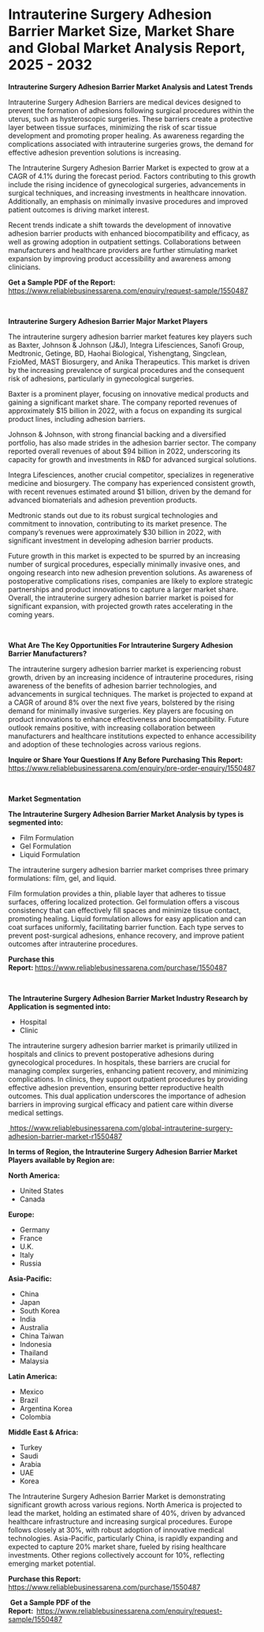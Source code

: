 <p><h1>Intrauterine Surgery Adhesion Barrier Market Size, Market Share and Global Market Analysis Report, 2025 - 2032</h1></p><p><strong>Intrauterine Surgery Adhesion Barrier Market Analysis and Latest Trends</strong></p>
<p><p>Intrauterine Surgery Adhesion Barriers are medical devices designed to prevent the formation of adhesions following surgical procedures within the uterus, such as hysteroscopic surgeries. These barriers create a protective layer between tissue surfaces, minimizing the risk of scar tissue development and promoting proper healing. As awareness regarding the complications associated with intrauterine surgeries grows, the demand for effective adhesion prevention solutions is increasing.</p><p>The Intrauterine Surgery Adhesion Barrier Market is expected to grow at a CAGR of 4.1% during the forecast period. Factors contributing to this growth include the rising incidence of gynecological surgeries, advancements in surgical techniques, and increasing investments in healthcare innovation. Additionally, an emphasis on minimally invasive procedures and improved patient outcomes is driving market interest. </p><p>Recent trends indicate a shift towards the development of innovative adhesion barrier products with enhanced biocompatibility and efficacy, as well as growing adoption in outpatient settings. Collaborations between manufacturers and healthcare providers are further stimulating market expansion by improving product accessibility and awareness among clinicians.</p></p>
<p><strong>Get a Sample PDF of the Report:&nbsp;</strong> <a href="https://www.reliablebusinessarena.com/enquiry/request-sample/1550487?utm_campaign=3314&utm_medium=2&utm_source=Github&utm_content=ia&utm_term=14042025&utm_id=intrauterine-surgery-adhesion-barrier">https://www.reliablebusinessarena.com/enquiry/request-sample/1550487</a></p>
<p>&nbsp;</p>
<p><strong>Intrauterine Surgery Adhesion Barrier Major Market Players</strong></p>
<p><p>The intrauterine surgery adhesion barrier market features key players such as Baxter, Johnson & Johnson (J&J), Integra Lifesciences, Sanofi Group, Medtronic, Getinge, BD, Haohai Biological, Yishengtang, Singclean, FzioMed, MAST Biosurgery, and Anika Therapeutics. This market is driven by the increasing prevalence of surgical procedures and the consequent risk of adhesions, particularly in gynecological surgeries.</p><p>Baxter is a prominent player, focusing on innovative medical products and gaining a significant market share. The company reported revenues of approximately $15 billion in 2022, with a focus on expanding its surgical product lines, including adhesion barriers.</p><p>Johnson & Johnson, with strong financial backing and a diversified portfolio, has also made strides in the adhesion barrier sector. The company reported overall revenues of about $94 billion in 2022, underscoring its capacity for growth and investments in R&D for advanced surgical solutions.</p><p>Integra Lifesciences, another crucial competitor, specializes in regenerative medicine and biosurgery. The company has experienced consistent growth, with recent revenues estimated around $1 billion, driven by the demand for advanced biomaterials and adhesion prevention products.</p><p>Medtronic stands out due to its robust surgical technologies and commitment to innovation, contributing to its market presence. The company’s revenues were approximately $30 billion in 2022, with significant investment in developing adhesion barrier products.</p><p>Future growth in this market is expected to be spurred by an increasing number of surgical procedures, especially minimally invasive ones, and ongoing research into new adhesion prevention solutions. As awareness of postoperative complications rises, companies are likely to explore strategic partnerships and product innovations to capture a larger market share. Overall, the intrauterine surgery adhesion barrier market is poised for significant expansion, with projected growth rates accelerating in the coming years.</p></p>
<p>&nbsp;</p>
<p><strong>What Are The Key Opportunities For Intrauterine Surgery Adhesion Barrier Manufacturers?</strong></p>
<p><p>The intrauterine surgery adhesion barrier market is experiencing robust growth, driven by an increasing incidence of intrauterine procedures, rising awareness of the benefits of adhesion barrier technologies, and advancements in surgical techniques. The market is projected to expand at a CAGR of around 8% over the next five years, bolstered by the rising demand for minimally invasive surgeries. Key players are focusing on product innovations to enhance effectiveness and biocompatibility. Future outlook remains positive, with increasing collaboration between manufacturers and healthcare institutions expected to enhance accessibility and adoption of these technologies across various regions.</p></p>
<p><strong>Inquire or Share Your Questions If Any Before Purchasing This Report:</strong> <a href="https://www.reliablebusinessarena.com/enquiry/pre-order-enquiry/1550487?utm_campaign=3314&utm_medium=2&utm_source=Github&utm_content=ia&utm_term=14042025&utm_id=intrauterine-surgery-adhesion-barrier">https://www.reliablebusinessarena.com/enquiry/pre-order-enquiry/1550487</a></p>
<p>&nbsp;</p>
<p><strong>Market Segmentation</strong></p>
<p><strong>The Intrauterine Surgery Adhesion Barrier Market Analysis by types is segmented into:</strong></p>
<p><ul><li>Film Formulation</li><li>Gel Formulation</li><li>Liquid Formulation</li></ul></p>
<p><p>The intrauterine surgery adhesion barrier market comprises three primary formulations: film, gel, and liquid. </p><p>Film formulation provides a thin, pliable layer that adheres to tissue surfaces, offering localized protection. Gel formulation offers a viscous consistency that can effectively fill spaces and minimize tissue contact, promoting healing. Liquid formulation allows for easy application and can coat surfaces uniformly, facilitating barrier function. Each type serves to prevent post-surgical adhesions, enhance recovery, and improve patient outcomes after intrauterine procedures.</p></p>
<p><strong>Purchase this Report:&nbsp;</strong><a href="https://www.reliablebusinessarena.com/purchase/1550487?utm_campaign=3314&utm_medium=2&utm_source=Github&utm_content=ia&utm_term=14042025&utm_id=intrauterine-surgery-adhesion-barrier">https://www.reliablebusinessarena.com/purchase/1550487</a></p>
<p>&nbsp;</p>
<p><strong>The Intrauterine Surgery Adhesion Barrier Market Industry Research by Application is segmented into:</strong></p>
<p><ul><li>Hospital</li><li>Clinic</li></ul></p>
<p><p>The intrauterine surgery adhesion barrier market is primarily utilized in hospitals and clinics to prevent postoperative adhesions during gynecological procedures. In hospitals, these barriers are crucial for managing complex surgeries, enhancing patient recovery, and minimizing complications. In clinics, they support outpatient procedures by providing effective adhesion prevention, ensuring better reproductive health outcomes. This dual application underscores the importance of adhesion barriers in improving surgical efficacy and patient care within diverse medical settings.</p></p>
<p><a href="https://www.reliablebusinessarena.com/global-intrauterine-surgery-adhesion-barrier-market-r1550487?utm_campaign=3314&utm_medium=2&utm_source=Github&utm_content=ia&utm_term=14042025&utm_id=intrauterine-surgery-adhesion-barrier">&nbsp;https://www.reliablebusinessarena.com/global-intrauterine-surgery-adhesion-barrier-market-r1550487</a></p>
<p><strong>In terms of Region, the Intrauterine Surgery Adhesion Barrier Market Players available by Region are:</strong></p>
<p>
    <p> <strong> North America: </strong>
        <ul>
            <li>United States</li>
            <li>Canada</li>
        </ul>
        </p> 
    <p> <strong> Europe: </strong>
        <ul>
            <li>Germany</li>
            <li>France</li>
            <li>U.K.</li>
            <li>Italy</li>
            <li>Russia</li>
        </ul>
        </p> 
    <p> <strong> Asia-Pacific: </strong>
        <ul>
            <li>China</li>
            <li>Japan</li>
            <li>South Korea</li>
            <li>India</li>
            <li>Australia</li>
            <li>China Taiwan</li>
            <li>Indonesia</li>
            <li>Thailand</li>
            <li>Malaysia</li>
        </ul>
        </p> 
    <p> <strong> Latin America: </strong>
        <ul>
            <li>Mexico</li>
            <li>Brazil</li>
            <li>Argentina Korea</li>
            <li>Colombia</li>
        </ul>
        </p> 
    <p> <strong> Middle East & Africa: </strong>
        <ul>
            <li>Turkey</li>
            <li>Saudi</li>
            <li>Arabia</li>
            <li>UAE</li>
            <li>Korea</li>
        </ul>
    </p>
    </p>
<p><p>The Intrauterine Surgery Adhesion Barrier Market is demonstrating significant growth across various regions. North America is projected to lead the market, holding an estimated share of 40%, driven by advanced healthcare infrastructure and increasing surgical procedures. Europe follows closely at 30%, with robust adoption of innovative medical technologies. Asia-Pacific, particularly China, is rapidly expanding and expected to capture 20% market share, fueled by rising healthcare investments. Other regions collectively account for 10%, reflecting emerging market potential.</p></p>
<p><strong>Purchase this Report: </strong><a href="https://www.reliablebusinessarena.com/purchase/1550487?utm_campaign=3314&utm_medium=2&utm_source=Github&utm_content=ia&utm_term=14042025&utm_id=intrauterine-surgery-adhesion-barrier">https://www.reliablebusinessarena.com/purchase/1550487</a></p>
<p>&nbsp;<strong>Get a Sample PDF of the Report:&nbsp;&nbsp;</strong><a href="https://www.reliablebusinessarena.com/enquiry/request-sample/1550487?utm_campaign=3314&utm_medium=2&utm_source=Github&utm_content=ia&utm_term=14042025&utm_id=intrauterine-surgery-adhesion-barrier">https://www.reliablebusinessarena.com/enquiry/request-sample/1550487</a></p>
<p><strong></strong></p>
<p><p></p><p></p><p></p></p>